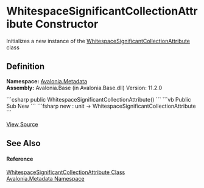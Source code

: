 # WhitespaceSignificantCollectionAttribute Constructor


Initializes a new instance of the <a href="T_Avalonia_Metadata_WhitespaceSignificantCollectionAttribute">WhitespaceSignificantCollectionAttribute</a> class



## Definition
**Namespace:** <a href="N_Avalonia_Metadata">Avalonia.Metadata</a>  
**Assembly:** Avalonia.Base (in Avalonia.Base.dll) Version: 11.2.0

<Tabs groupId="api-code-preview">
<TabItem value="csharp" label="C#">
```csharp
public WhitespaceSignificantCollectionAttribute()
```
</TabItem>
<TabItem value="vb" label="VB">
```vb
Public Sub New
```
</TabItem>
<TabItem value="fsharp" label="F#">
```fsharp
new : unit -> WhitespaceSignificantCollectionAttribute
```
</TabItem>
</Tabs>



<a href="https://github.com/AvaloniaUI/Avalonia/tree/master/src/Avalonia.Base/Metadata/WhitespaceSignificantCollectionAttribute.cs" title="View the source code">View Source</a>



## See Also


#### Reference
<a href="T_Avalonia_Metadata_WhitespaceSignificantCollectionAttribute">WhitespaceSignificantCollectionAttribute Class</a>  
<a href="N_Avalonia_Metadata">Avalonia.Metadata Namespace</a>  
